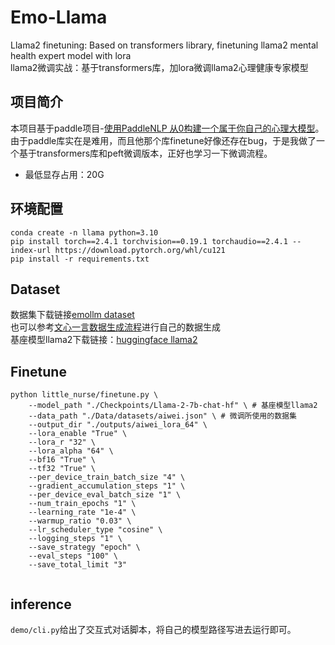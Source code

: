 # Emo-Llama
Llama2 finetuning: Based on transformers library, finetuning llama2 mental health expert model with lora  
llama2微调实战：基于transformers库，加lora微调llama2心理健康专家模型  

## 项目简介
本项目基于paddle项目-[使用PaddleNLP 从0构建一个属于你自己的心理大模型](https://aistudio.baidu.com/projectdetail/8002289?channelType=0&channel=0)。由于paddle库实在是难用，而且他那个库finetune好像还存在bug，于是我做了一个基于transformers库和peft微调版本，正好也学习一下微调流程。  
* 最低显存占用：20G
## 环境配置
```shell
conda create -n llama python=3.10
pip install torch==2.4.1 torchvision==0.19.1 torchaudio==2.4.1 --index-url https://download.pytorch.org/whl/cu121
pip install -r requirements.txt
```
## Dataset
数据集下载链接[emollm dataset](https://aistudio.baidu.com/datasetdetail/276450)  
也可以参考[文心一言数据生成流程](https://aistudio.baidu.com/projectdetail/8002289?channelType=0&channel=0)进行自己的数据生成  
基座模型llama2下载链接：[huggingface llama2](https://huggingface.co/meta-llama/Llama-2-7b-chat-hf)
## Finetune
```shell
python little_nurse/finetune.py \
    --model_path "./Checkpoints/Llama-2-7b-chat-hf" \ # 基座模型llama2
    --data_path "./Data/datasets/aiwei.json" \ # 微调所使用的数据集
    --output_dir "./outputs/aiwei_lora_64" \
    --lora_enable "True" \
    --lora_r "32" \
    --lora_alpha "64" \
    --bf16 "True" \
    --tf32 "True" \
    --per_device_train_batch_size "4" \
    --gradient_accumulation_steps "1" \
    --per_device_eval_batch_size "1" \
    --num_train_epochs "1" \
    --learning_rate "1e-4" \
    --warmup_ratio "0.03" \
    --lr_scheduler_type "cosine" \
    --logging_steps "1" \
    --save_strategy "epoch" \
    --eval_steps "100" \
    --save_total_limit "3"
    
```
## inference
`demo/cli.py`给出了交互式对话脚本，将自己的模型路径写进去运行即可。